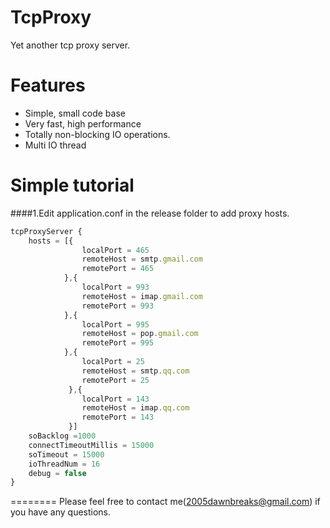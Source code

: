 TcpProxy
========

Yet another tcp proxy server.


Features
========

  * Simple, small code base
  * Very fast, high performance
  * Totally non-blocking IO operations.
  * Multi IO thread 

  
Simple tutorial
========
####1.Edit application.conf in the release folder to add proxy hosts.
```javascript
tcpProxyServer {
	hosts = [{
				localPort = 465
				remoteHost = smtp.gmail.com
				remotePort = 465
			},{
				localPort = 993
				remoteHost = imap.gmail.com
				remotePort = 993
			},{
				localPort = 995
				remoteHost = pop.gmail.com
				remotePort = 995
		 	},{
				localPort = 25
				remoteHost = smtp.qq.com
				remotePort = 25
			 },{
				localPort = 143
				remoteHost = imap.qq.com
				remotePort = 143
			 }]
	soBacklog =1000
	connectTimeoutMillis = 15000
	soTimeout = 15000
	ioThreadNum = 16
	debug = false
}
```
  

========
Please feel free to contact me(2005dawnbreaks@gmail.com) if you have any questions.
